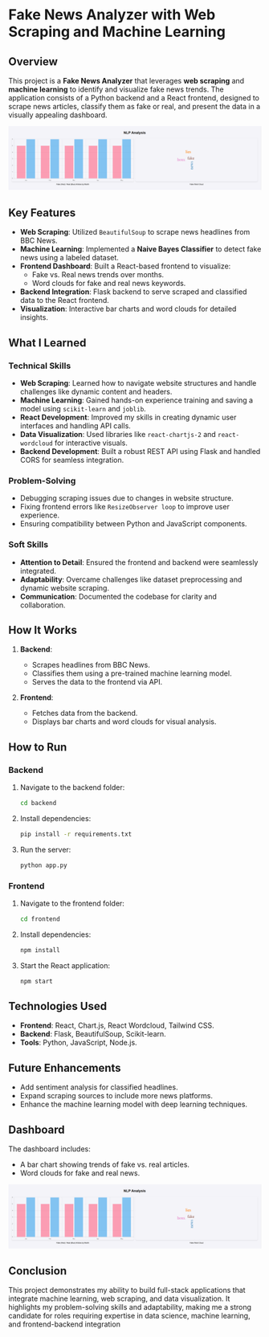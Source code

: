 
# Fake News Analyzer with Web Scraping and Machine Learning

## Overview

This project is a **Fake News Analyzer** that leverages **web scraping** and **machine learning** to identify and visualize fake news trends. The application consists of a Python backend and a React frontend, designed to scrape news articles, classify them as fake or real, and present the data in a visually appealing dashboard.

![Dashboard Screenshot](./image.png)

## Key Features

- **Web Scraping**: Utilized `BeautifulSoup` to scrape news headlines from BBC News.
- **Machine Learning**: Implemented a **Naive Bayes Classifier** to detect fake news using a labeled dataset.
- **Frontend Dashboard**: Built a React-based frontend to visualize:
  - Fake vs. Real news trends over months.
  - Word clouds for fake and real news keywords.
- **Backend Integration**: Flask backend to serve scraped and classified data to the React frontend.
- **Visualization**: Interactive bar charts and word clouds for detailed insights.

## What I Learned

### Technical Skills

- **Web Scraping**: Learned how to navigate website structures and handle challenges like dynamic content and headers.
- **Machine Learning**: Gained hands-on experience training and saving a model using `scikit-learn` and `joblib`.
- **React Development**: Improved my skills in creating dynamic user interfaces and handling API calls.
- **Data Visualization**: Used libraries like `react-chartjs-2` and `react-wordcloud` for interactive visuals.
- **Backend Development**: Built a robust REST API using Flask and handled CORS for seamless integration.

### Problem-Solving

- Debugging scraping issues due to changes in website structure.
- Fixing frontend errors like `ResizeObserver loop` to improve user experience.
- Ensuring compatibility between Python and JavaScript components.

### Soft Skills

- **Attention to Detail**: Ensured the frontend and backend were seamlessly integrated.
- **Adaptability**: Overcame challenges like dataset preprocessing and dynamic website scraping.
- **Communication**: Documented the codebase for clarity and collaboration.

## How It Works

1. **Backend**:

   - Scrapes headlines from BBC News.
   - Classifies them using a pre-trained machine learning model.
   - Serves the data to the frontend via API.

2. **Frontend**:

   - Fetches data from the backend.
   - Displays bar charts and word clouds for visual analysis.

## How to Run

### Backend

1. Navigate to the backend folder:
   ```bash
   cd backend
   ```
2. Install dependencies:
   ```bash
   pip install -r requirements.txt
   ```
3. Run the server:
   ```bash
   python app.py
   ```

### Frontend

1. Navigate to the frontend folder:
   ```bash
   cd frontend
   ```
2. Install dependencies:
   ```bash
   npm install
   ```
3. Start the React application:
   ```bash
   npm start
   ```

## Technologies Used

- **Frontend**: React, Chart.js, React Wordcloud, Tailwind CSS.
- **Backend**: Flask, BeautifulSoup, Scikit-learn.
- **Tools**: Python, JavaScript, Node.js.

## Future Enhancements

- Add sentiment analysis for classified headlines.
- Expand scraping sources to include more news platforms.
- Enhance the machine learning model with deep learning techniques.

## Dashboard

The dashboard includes:

- A bar chart showing trends of fake vs. real articles.
- Word clouds for fake and real news.

![Dashboard Screenshot](./image.png)

## Conclusion

This project demonstrates my ability to build full-stack applications that integrate machine learning, web scraping, and data visualization. It highlights my problem-solving skills and adaptability, making me a strong candidate for roles requiring expertise in data science, machine learning, and frontend-backend integration

